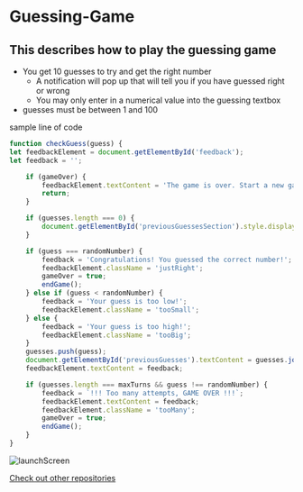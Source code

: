 # Guessing-Game
## This describes how to play the guessing game
+ You get 10 guesses to try and get the right number
  - A notification will pop up that will tell you if you have guessed right or wrong
  - You may only enter in a numerical value into the guessing textbox
+ guesses must be between 1 and 100

sample line of code 

``` js
function checkGuess(guess) {
let feedbackElement = document.getElementById('feedback');
let feedback = '';

    if (gameOver) {
        feedbackElement.textContent = 'The game is over. Start a new game!';
        return;
    }

    if (guesses.length === 0) {
        document.getElementById('previousGuessesSection').style.display = 'block';
    }

    if (guess === randomNumber) {
        feedback = 'Congratulations! You guessed the correct number!';
        feedbackElement.className = 'justRight';
        gameOver = true;
        endGame();
    } else if (guess < randomNumber) {
        feedback = 'Your guess is too low!';
        feedbackElement.className = 'tooSmall';
    } else {
        feedback = 'Your guess is too high!';
        feedbackElement.className = 'tooBig'; 
    }
    guesses.push(guess);
    document.getElementById('previousGuesses').textContent = guesses.join(', ');
    feedbackElement.textContent = feedback;

    if (guesses.length === maxTurns && guess !== randomNumber) {
        feedback = `!!! Too many attempts, GAME OVER !!!`;
        feedbackElement.textContent = feedback;
        feedbackElement.className = 'tooMany';
        gameOver = true;
        endGame();
    }
}
```


![launchScreen](https://github.com/user-attachments/assets/bf08cd5c-0cda-4ff7-9971-9d8abe8a564d)

[Check out other repositories]([https://www.davistech.edu/](https://github.com/Simithrel))
